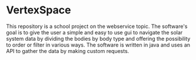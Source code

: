 # VertexSpace
This repository is a school project on the webservice topic.
The software's goal is to give the user a simple and easy to use gui to navigate the solar system data by dividing the bodies by body type and offering the possibility to order or filter in various ways.
The software is written in java and uses an API to gather the data by making custom requests.
